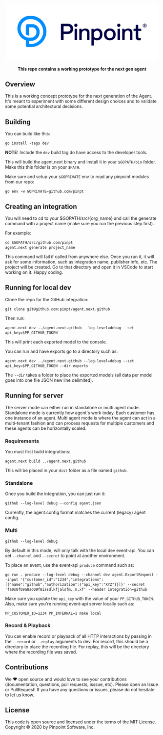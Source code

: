 <div align="center">
	<img width="500" src=".github/logo.svg" alt="pinpt-logo">
</div>

<p align="center" color="#6a737d">
	<strong>This repo contains a working prototype for the next gen agent</strong>
</p>


## Overview

This is a working concept prototype for the next generation of the Agent.  It's meant to experiment with some different design choices and to validate some potential architectural decisions.

## Building

You can build like this:

```
go install -tags dev
```
**NOTE:** Include the `dev` build tag do have access to the developer tools.

This will build the agent.next binary and install it in your `$GOPATH/bin` folder. Make this this folder is on your `$PATH`.

Make sure and setup your `$GOPRIVATE` env to read any pinpoint modules from our repo:

```
go env -w GOPRIVATE=github.com/pinpt
```

## Creating an integration

You will need to cd to your $GOPATH/src/{org_name} and call the generate command with a project name (make sure you run the previous step first).

For example:

```
cd $GOPATH/src/github.com/pinpt
agent.next generate project_name
```

This command will fail if called from anywhere else. Once you run it, it will ask for some information, such as integration name, publisher info, etc.
The project will be created. Go to that directory and open it in VSCode to start working on it. Happy coding.

## Running for local dev

Clone the repo for the GitHub integration:

```
git clone git@github.com:pinpt/agent.next.github
```

Then run:

```
agent.next dev ../agent.next.github --log-level=debug --set api_key=$PP_GITHUB_TOKEN
```

This will print each exported model to the console.

You can run and have exports go to a directory such as:

```
agent.next dev ../agent.next.github --log-level=debug --set api_key=$PP_GITHUB_TOKEN --dir exports
```

The `--dir` takes a folder to place the exported models (all data per model goes into one file JSON new line delimited).

## Running for server

The server mode can either run in standalone or multi agent mode.  Standalone mode is currently how agent's work today.  Each customer has one instance of an agent.  Multi agent mode is where the agent can act in a multi-tenant fashion and can process requests for multiple customers and these agents can be horizontally scaled.

### Requirements

You must first build integrations:

```
agent.next build ../agent.next.github
```

This will be placed in your `dist` folder as a file named `github`.

### Standalone

Once you build the integration, you can just run it:

```
github --log-level debug --config agent.json
```

Currently, the agent.config format matches the current (legacy) agent config.

### Multi

```
github --log-level debug
```

By default in this mode, will only talk with the local dev event-api. You can set `--channel` and `--secret` to point at another environment.

To place an event, use the event-api `produce` command such as:

```
go run . produce --log-level debug --channel dev agent.ExportRequest --input '{"customer_id":"1234","integrations":[{"name":"github","authorization":{"api_key":"XYZ"}}]}' --secret 'fa0s8f09a8sd09f8iasdlkfjalsfm,.m,xf' --header integration=github
```

Make sure you update the `api_key` with the value of your `PP_GITHUB_TOKEN`.  Also, make sure you're running event-api server locally such as:

```
PP_CUSTOMER_ID=1234 PP_INTERNAL=1 make local
```
### Record & Playback

You can enable record or playback of all HTTP interactions by passing in the `--record` or `--replay` arguments to dev. For record, this should be a directory to place the recording file.  For replay, this will be the directory where the recording file was saved.


## Contributions

We ♥️ open source and would love to see your contributions (documentation, questions, pull requests, isssue, etc). Please open an Issue or PullRequest!  If you have any questions or issues, please do not hesitate to let us know.

## License

This code is open source and licensed under the terms of the MIT License. Copyright &copy; 2020 by Pinpoint Software, Inc.